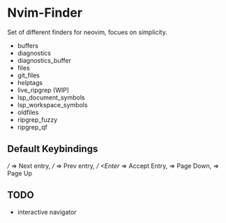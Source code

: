 # Nvim-Finder
Set of different finders for neovim, focues on simplicity.

- buffers 
- diagnostics 
- diagnostics_buffer 
- files 
- git_files 
- helptags 
- live_ripgrep (WIP)
- lsp_document_symbols 
- lsp_workspace_symbols 
- oldfiles 
- ripgrep_fuzzy 
- ripgrep_qf 


## Default Keybindings
*<C-n> / <Down>* => Next entry,
*<C-p> / <Up>* => Prev entry,
*<C-y> / <Enter* => Accept Entry,
*<C-d>* => Page Down,
*<C-u>* => Page Up

## TODO
- interactive navigator
